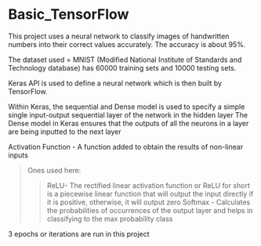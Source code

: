 # Basic_TensorFlow

This project uses a neural network to classify images of handwritten numbers into their correct values accurately. The accuracy is about 95%. 

The dataset used = MNIST  (Modified National Institute of Standards and Technology database) has 60000 training sets and 10000 testing sets.

Keras API is used to define a neural network which is then built by TensorFlow.

Within Keras, the sequential and Dense model is used to specify a simple single input-output sequential layer of the network in the hidden layer
The Dense model in Keras ensures that the outputs of all the neurons in a layer are being inputted to the next layer 

Activation Function - A function added to obtain the results of non-linear inputs
> Ones used here:
>> ReLU- The rectified linear activation function or ReLU for short is a piecewise linear function that will output the input directly if it is positive, otherwise, it will output zero
>> Softmax - Calculates the probabilities of occurrences of the output layer and helps in classifying to the max probability class

3 epochs or iterations are run in this project
